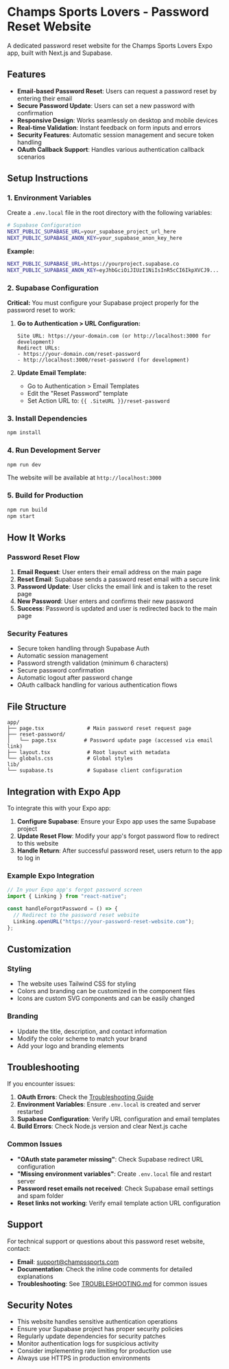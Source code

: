 # Champs Sports Lovers - Password Reset Website

A dedicated password reset website for the Champs Sports Lovers Expo app, built with Next.js and Supabase.

## Features

- **Email-based Password Reset**: Users can request a password reset by entering their email
- **Secure Password Update**: Users can set a new password with confirmation
- **Responsive Design**: Works seamlessly on desktop and mobile devices
- **Real-time Validation**: Instant feedback on form inputs and errors
- **Security Features**: Automatic session management and secure token handling
- **OAuth Callback Support**: Handles various authentication callback scenarios

## Setup Instructions

### 1. Environment Variables

Create a `.env.local` file in the root directory with the following variables:

```bash
# Supabase Configuration
NEXT_PUBLIC_SUPABASE_URL=your_supabase_project_url_here
NEXT_PUBLIC_SUPABASE_ANON_KEY=your_supabase_anon_key_here
```

**Example:**

```bash
NEXT_PUBLIC_SUPABASE_URL=https://yourproject.supabase.co
NEXT_PUBLIC_SUPABASE_ANON_KEY=eyJhbGciOiJIUzI1NiIsInR5cCI6IkpXVCJ9...
```

### 2. Supabase Configuration

**Critical:** You must configure your Supabase project properly for the password reset to work:

1. **Go to Authentication > URL Configuration:**

   ```
   Site URL: https://your-domain.com (or http://localhost:3000 for development)
   Redirect URLs:
   - https://your-domain.com/reset-password
   - http://localhost:3000/reset-password (for development)
   ```

2. **Update Email Template:**
   - Go to Authentication > Email Templates
   - Edit the "Reset Password" template
   - Set Action URL to: `{{ .SiteURL }}/reset-password`

### 3. Install Dependencies

```bash
npm install
```

### 4. Run Development Server

```bash
npm run dev
```

The website will be available at `http://localhost:3000`

### 5. Build for Production

```bash
npm run build
npm start
```

## How It Works

### Password Reset Flow

1. **Email Request**: User enters their email address on the main page
2. **Reset Email**: Supabase sends a password reset email with a secure link
3. **Password Update**: User clicks the email link and is taken to the reset page
4. **New Password**: User enters and confirms their new password
5. **Success**: Password is updated and user is redirected back to the main page

### Security Features

- Secure token handling through Supabase Auth
- Automatic session management
- Password strength validation (minimum 6 characters)
- Secure password confirmation
- Automatic logout after password change
- OAuth callback handling for various authentication flows

## File Structure

```
app/
├── page.tsx              # Main password reset request page
├── reset-password/
│   └── page.tsx         # Password update page (accessed via email link)
├── layout.tsx            # Root layout with metadata
└── globals.css           # Global styles
lib/
└── supabase.ts           # Supabase client configuration
```

## Integration with Expo App

To integrate this with your Expo app:

1. **Configure Supabase**: Ensure your Expo app uses the same Supabase project
2. **Update Reset Flow**: Modify your app's forgot password flow to redirect to this website
3. **Handle Return**: After successful password reset, users return to the app to log in

### Example Expo Integration

```typescript
// In your Expo app's forgot password screen
import { Linking } from "react-native";

const handleForgotPassword = () => {
  // Redirect to the password reset website
  Linking.openURL("https://your-password-reset-website.com");
};
```

## Customization

### Styling

- The website uses Tailwind CSS for styling
- Colors and branding can be customized in the component files
- Icons are custom SVG components and can be easily changed

### Branding

- Update the title, description, and contact information
- Modify the color scheme to match your brand
- Add your logo and branding elements

## Troubleshooting

If you encounter issues:

1. **OAuth Errors**: Check the [Troubleshooting Guide](./TROUBLESHOOTING.md)
2. **Environment Variables**: Ensure `.env.local` is created and server restarted
3. **Supabase Configuration**: Verify URL configuration and email templates
4. **Build Errors**: Check Node.js version and clear Next.js cache

### Common Issues

- **"OAuth state parameter missing"**: Check Supabase redirect URL configuration
- **"Missing environment variables"**: Create `.env.local` file and restart server
- **Password reset emails not received**: Check Supabase email settings and spam folder
- **Reset links not working**: Verify email template action URL configuration

## Support

For technical support or questions about this password reset website, contact:

- **Email**: support@champssports.com
- **Documentation**: Check the inline code comments for detailed explanations
- **Troubleshooting**: See [TROUBLESHOOTING.md](./TROUBLESHOOTING.md) for common issues

## Security Notes

- This website handles sensitive authentication operations
- Ensure your Supabase project has proper security policies
- Regularly update dependencies for security patches
- Monitor authentication logs for suspicious activity
- Consider implementing rate limiting for production use
- Always use HTTPS in production environments
